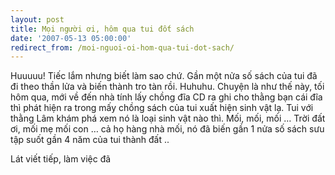 ```yaml
---
layout: post
title: Mọi người ơi, hôm qua tui đốt sách
date: '2007-05-13 05:00:00'
redirect_from: /moi-nguoi-oi-hom-qua-tui-dot-sach/
---
```


Huuuuu!
Tiếc lắm nhưng biết làm sao chứ. Gần một nửa số sách của tui đã đi theo thần lửa và biến thành tro tàn rồi. Huhuhu.
Chuyện là như thế này, tối hôm qua, mới về đến nhà tính lấy chồng đĩa CD ra ghi cho thằng bạn cái đĩa thì phát hiện ra trong mấy chồng sách của tui xuất hiện sinh vật lạ. Tui với thằng Lâm khám phá xem nó là loại sinh vật nào thì. Mối, mối, mối … Trời đất ơi, mối mẹ mối con … cả họ hàng nhà mối, nó đã biến gần 1 nửa số sách sưu tập suốt gần 4 năm của tui thành đất ..

Lát viết tiếp, làm việc đã